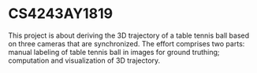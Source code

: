 # CS4243AY1819
This project is about deriving the 3D trajectory of a table tennis ball based on three cameras that are synchronized. The effort comprises two parts: manual labeling of table tennis ball in images for ground truthing; computation and visualization of 3D trajectory.
